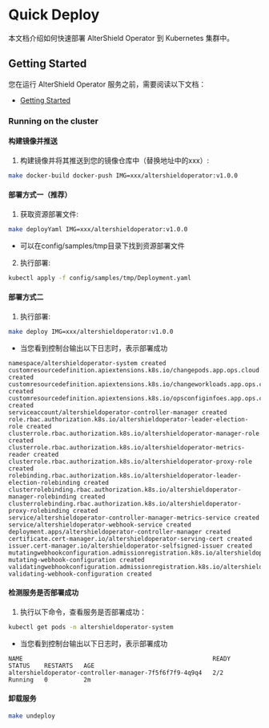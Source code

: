 # Quick Deploy
本文档介绍如何快速部署 AlterShield Operator 到 Kubernetes 集群中。
## Getting Started
您在运行 AlterShield Operator 服务之前，需要阅读以下文档：
- [Getting Started](./getting-started)

### Running on the cluster
#### 构建镜像并推送
1. 构建镜像并将其推送到您的镜像仓库中（替换地址中的xxx）:
```sh
make docker-build docker-push IMG=xxx/altershieldoperator:v1.0.0
```
#### 部署方式一（推荐）
1. 获取资源部署文件:
```sh
make deployYaml IMG=xxx/altershieldoperator:v1.0.0
```
- 可以在config/samples/tmp目录下找到资源部署文件
2. 执行部署:
```sh
kubectl apply -f config/samples/tmp/Deployment.yaml
```
#### 部署方式二
1. 执行部署:
```sh
make deploy IMG=xxx/altershieldoperator:v1.0.0
```
- 当您看到控制台输出以下日志时，表示部署成功
```
namespace/altershieldoperator-system created
customresourcedefinition.apiextensions.k8s.io/changepods.app.ops.cloud.alipay.com created
customresourcedefinition.apiextensions.k8s.io/changeworkloads.app.ops.cloud.alipay.com created
customresourcedefinition.apiextensions.k8s.io/opsconfiginfoes.app.ops.cloud.alipay.com created
serviceaccount/altershieldoperator-controller-manager created
role.rbac.authorization.k8s.io/altershieldoperator-leader-election-role created
clusterrole.rbac.authorization.k8s.io/altershieldoperator-manager-role created
clusterrole.rbac.authorization.k8s.io/altershieldoperator-metrics-reader created
clusterrole.rbac.authorization.k8s.io/altershieldoperator-proxy-role created
rolebinding.rbac.authorization.k8s.io/altershieldoperator-leader-election-rolebinding created
clusterrolebinding.rbac.authorization.k8s.io/altershieldoperator-manager-rolebinding created
clusterrolebinding.rbac.authorization.k8s.io/altershieldoperator-proxy-rolebinding created
service/altershieldoperator-controller-manager-metrics-service created
service/altershieldoperator-webhook-service created
deployment.apps/altershieldoperator-controller-manager created
certificate.cert-manager.io/altershieldoperator-serving-cert created
issuer.cert-manager.io/altershieldoperator-selfsigned-issuer created
mutatingwebhookconfiguration.admissionregistration.k8s.io/altershieldoperator-mutating-webhook-configuration created
validatingwebhookconfiguration.admissionregistration.k8s.io/altershieldoperator-validating-webhook-configuration created
```
#### 检测服务是否部署成功
1. 执行以下命令，查看服务是否部署成功：
```sh
kubectl get pods -n altershieldoperator-system
```
- 当您看到控制台输出以下日志时，表示部署成功
```
NAME                                                     READY   STATUS    RESTARTS   AGE
altershieldoperator-controller-manager-7f5f6f7f9-4q9q4   2/2     Running   0          2m
```
#### 卸载服务
```sh
make undeploy
```